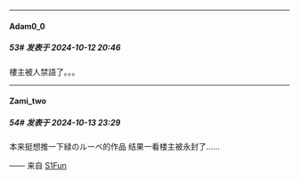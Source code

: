 ﻿
*****

####  Adam0_0  
##### 53#       发表于 2024-10-12 20:46

樓主被人禁語了。。。


*****

####  Zami_two  
##### 54#       发表于 2024-10-13 23:29

本来挺想推一下緑のルーペ的作品
结果一看楼主被永封了……

—— 来自 [S1Fun](https://s1fun.koalcat.com)

